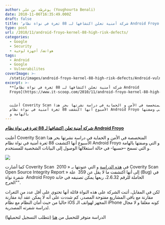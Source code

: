 ```yaml
---
author: يوغرطة بن علي (Youghourta Benali)
date: 2010-11-06T16:35:49.000Z
draft: false
title: 'شركة أمنية تعلن اكتشافها لـ 88 ثغرة في نواة نظام Android Froyo '
type: post
url: /2010/11/android-froyo-kernel-88-high-risk-defects/
categories:
  - Google
  - Security
  - هواتف/ أجهزة لوحية
tags:
  - Android
  - Google
  - Vulnerabilites
coverImage: >-
  /static/images/android-froyo-kernel-88-high-risk-defects/Android-vulnerabilites.jpg
excerpt: >-
  **[شركة أمنية تعلن اكتشافها لـ 88 ثغرة في نواة نظام Android
  Froyo](https://www.it-scoop.com/2010/11/android-froyo-kernel-88-high-risk-defects)**


  أعلنت Coverity Scan المتخصصة في الأمن و الحماية في دراسة نشرتها بحر هذا
  الأسبوع أنها اكتشفت 88 ثغرة أمنية في نواة نظام Android Froyo و التي وصفتها
  بالهامة و
---
```

**[شركة أمنية تعلن اكتشافها لـ 88 ثغرة في نواة نظام Android Froyo](https://www.it-scoop.com/2010/11/android-froyo-kernel-88-high-risk-defects)**

أعلنت Coverity Scan المتخصصة في الأمن و الحماية في دراسة نشرتها بحر هذا الأسبوع أنها اكتشفت 88 ثغرة أمنية في نواة نظام Android Froyo و التي وصفتها بالهامة و التي تسمح –حسبها- في حالة استغلالها الوصول إلى البيانات الشخصية للمستخدم.

![](/static/images/android-froyo-kernel-88-high-risk-defects/Android-vulnerabilites.jpg)

كما أشارت Coverity Scan  في [هذه الدراسة](http://softwareintegrity.coverity.com/2011ScanAndroidReg.html) و التي عنونتها بـ « 2010 Coverity Scan Open Source Integrity Report » إلى أنها اكتشفت ما لا يقل عن 359  علة (Bug) في شفرة نواة  Android Froyo الحاملة للرقم 2.6.32، ربعها يمكن تصنيفه في خانة "الحرج".

لكن في المقابل، أثنت الشركة على هذه النواة قائلة أنها تحتوي على أقل عدد من الثغرات مقارنة مع باقي المشاريع مفتوحة المصدر، كم شددت على أنه لا يمكن عقد أية مقارنة حاليا من حيث أمان النظام مع نظام iOS المجهز لهواتف الـ iPhone كونه مغلقا و لا مجال لدراسة شفرته المصدرية.

الدراسة متوفر للتحميل من [هنا](http://softwareintegrity.coverity.com/2011ScanAndroidReg.html) (تتطلب التسجيل لتحميلها)
